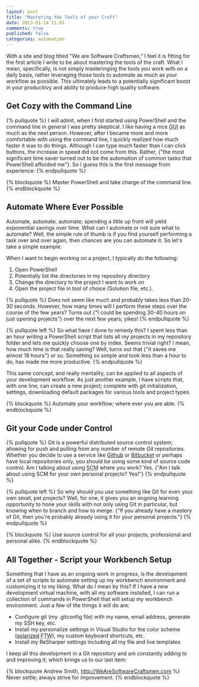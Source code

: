 ```yaml
---
layout: post
title: "Mastering the Tools of your Craft"
date: 2013-01-14 11:01
comments: true
published: false
categories: automation
---
```

With a site and blog titled "We are Software Craftsmen," I feel it is fitting for the first article I write to be about mastering the tools of the craft. What I mean, specifically, is not simply masteringing the tools you work with on a daily basis, rather leveraging those tools to automate as much as your workflow as possible. This ultimately leads to a potentially significant boost in your producitivy and ability to produce high quality software. <!--more-->

Get Cozy with the Command Line
--------------------------------------------
{% pullquote %}
I will admit, when I first started using PowerShell and the command line in general I was pretty skeptical. I like having a nice <abbr title="Graphic User Interface">GUI</abbr> as much as the next person. However, after I became more and more comfortable with using the command line, I quickly realized how much faster it was to do things. Although I can type much faster than I can click buttons, the increase in speed did not come from this. Rather, {"the most significant time saver turned out to be the automation of common tasks that PowerShell afforded me"}. So I guess this is the first message from experience:
{% endpullquote %}

{% blockquote %}
Master PowerShell and take charge of the command line.
{% endblockquote %}

Automate Where Ever Possible
----------------------------
Automate, automate, automate; spending a little up front will yield exponential savings over time. What can I automate or not sure what to automate? Well, the simple rule of thumb is if you find yourself performing a task over and over again, then chances are you can automate it. So let's take a simple example.

When I want to begin working on a project, I typically do the following:

1. Open PowerShell
2. Potentially list the directories in my repository directory
3. Change the directory to the project I want to work on
4. Open the project file in tool of choice (Solution file, etc.).

{% pullquote %}
Does not seem like much and probably takes less than 20-30 seconds. However, how many times will I perform these steps over the course of the few years? Turns out {"I could be spending 30-40 hours on just opening projects"} over the next few years; yikes!
{% endpullquote %}

{% pullquote left %}
So what have I done to remedy this? I spent less than an hour writing a PowerShell script that lists all my projects in my repository folder and lets me quickly choose one by index. Seems trivial right? I mean, how much time is that really saving? Well, turns out that {"it saves me almost 18 hours"} or so. Something so simple and took less than a hour to do, has made me more productive.
{% endpullquote %}

This same concept, and really mentality, can be applied to all aspects of your development workflow. As just another example, I have scripts that, with one line, can create a new project; complete with git initialization, settings, downloading default packages for various tools and project types.

{% blockquote %}
Automate your workflow; where ever you are able.
{% endblockquote %}

Git your Code under Control
---------------------------
{% pullquote %}
Git is a powerful distributed source control system; allowing for push and pulling from any number of remote Git repositories. Whether you decide to use a service like [Github](https://github.com/) or [Bitbucket](https://bitbucket.org/) or perhaps have local repositories only, you should be using some kind of source code control. Am I talking about using <abbr title="Source control management">SCM</abbr> where you work? Yes. {"Am I talk about using SCM for your own personal projects? Yes!"}
{% endpullquote %}

{% pullquote left %}
So why should you use something like Git for even your own small, pet projects? Well, for one, it gives you an ongoing learning opportunity to hone your skills with not only using Git in particular, but knowing when to branch and how to merge. {"If you already have a mastery of Git, then you're probably already using it for your personal projects."}
{% endpullquote %}

{% blockquote %}
Use source control for all your projects; professional and personal alike.
{% endblockquote %}

All Together - Script your Workbench Setup
------------------------------------------
Something that I have as an ongoing work in progress, is the development of a set of scripts to automate setting up my workbench environment and customizing it to my liking. What do I mean by this? If I have a new development virtual machine, with all my software installed, I can run a collection of commands in PowerShell that will setup my workbench environment. Just a few of the things it will do are:

* Configure git (my .gitconfig file) with my name, email address, generate my SSH key, etc.
* Install my personalize settings in Visual Studio for the color scheme ([solarized](http://ethanschoonover.com/solarized) <abbr title="For the win">FTW</abbr>), my custom keyboard shortcuts, etc.
* Install my ReSharper settings including all my file and live templates

I keep all this development in a Git repository and am constantly adding to and improving it; which brings us to our last item:

{% blockquote Andrew Smith, http://WeAreSoftwareCraftsmen.com %}
Never settle; always strive for improvement.
{% endblockquote %}
